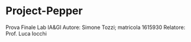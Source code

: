 # Project-Pepper
Prova Finale Lab IA&amp;GI
Autore: Simone Tozzi; matricola 1615930
Relatore: Prof. Luca Iocchi
